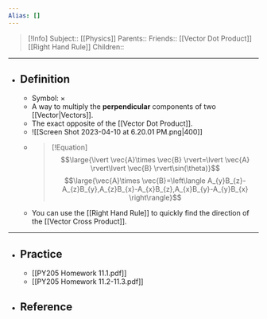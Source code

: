 ```yaml
---
Alias: []
---
```

> [!Info]
> Subject:: [[Physics]]
> Parents:: 
> Friends:: [[Vector Dot Product]] [[Right Hand Rule]]
> Children:: 
---
- ## Definition
	- Symbol: $\times$
	- A way to multiply the **perpendicular** components of two [[Vector|Vectors]].
	- The exact opposite of the [[Vector Dot Product]].
	- ![[Screen Shot 2023-04-10 at 6.20.01 PM.png|400]]
	- > [!Equation]
	  > $$\large{\lvert \vec{A}\times \vec{B} \rvert=\lvert \vec{A} \rvert\lvert \vec{B} \rvert\sin(\theta)}$$
	  > $$\large{\vec{A}\times \vec{B}=\left\langle A_{y}B_{z}-A_{z}B_{y},A_{z}B_{x}-A_{x}B_{z},A_{x}B_{y}-A_{y}B_{x} \right\rangle}$$
	- You can use the [[Right Hand Rule]] to quickly find the direction of the [[Vector Cross Product]].
---
- ## Practice
	- [[PY205 Homework 11.1.pdf]]
	- [[PY205 Homework 11.2-11.3.pdf]]
- ## Reference